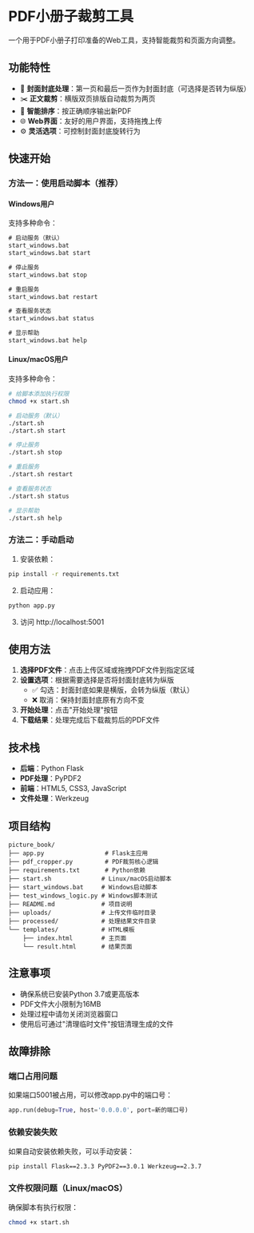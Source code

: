 # PDF小册子裁剪工具

一个用于PDF小册子打印准备的Web工具，支持智能裁剪和页面方向调整。

## 功能特性

- 📄 **封面封底处理**：第一页和最后一页作为封面封底（可选择是否转为纵版）
- ✂️ **正文裁剪**：横版双页排版自动裁剪为两页
- 🔄 **智能排序**：按正确顺序输出新PDF
- 🌐 **Web界面**：友好的用户界面，支持拖拽上传
- ⚙️ **灵活选项**：可控制封面封底旋转行为

## 快速开始

### 方法一：使用启动脚本（推荐）

#### Windows用户
支持多种命令：
```cmd
# 启动服务（默认）
start_windows.bat
start_windows.bat start

# 停止服务
start_windows.bat stop

# 重启服务
start_windows.bat restart

# 查看服务状态
start_windows.bat status

# 显示帮助
start_windows.bat help
```

#### Linux/macOS用户
支持多种命令：
```bash
# 给脚本添加执行权限
chmod +x start.sh

# 启动服务（默认）
./start.sh
./start.sh start

# 停止服务
./start.sh stop

# 重启服务
./start.sh restart

# 查看服务状态
./start.sh status

# 显示帮助
./start.sh help
```

### 方法二：手动启动

1. 安装依赖：
```bash
pip install -r requirements.txt
```

2. 启动应用：
```bash
python app.py
```

3. 访问 http://localhost:5001

## 使用方法

1. **选择PDF文件**：点击上传区域或拖拽PDF文件到指定区域
2. **设置选项**：根据需要选择是否将封面封底转为纵版
   - ✅ 勾选：封面封底如果是横版，会转为纵版（默认）
   - ❌ 取消：保持封面封底原有方向不变
3. **开始处理**：点击"开始处理"按钮
4. **下载结果**：处理完成后下载裁剪后的PDF文件

## 技术栈

- **后端**：Python Flask
- **PDF处理**：PyPDF2
- **前端**：HTML5, CSS3, JavaScript
- **文件处理**：Werkzeug

## 项目结构

```
picture_book/
├── app.py                 # Flask主应用
├── pdf_cropper.py         # PDF裁剪核心逻辑
├── requirements.txt       # Python依赖
├── start.sh              # Linux/macOS启动脚本
├── start_windows.bat     # Windows启动脚本
├── test_windows_logic.py # Windows脚本测试
├── README.md             # 项目说明
├── uploads/              # 上传文件临时目录
├── processed/            # 处理结果文件目录
└── templates/            # HTML模板
    ├── index.html        # 主页面
    └── result.html       # 结果页面
```

## 注意事项

- 确保系统已安装Python 3.7或更高版本
- PDF文件大小限制为16MB
- 处理过程中请勿关闭浏览器窗口
- 使用后可通过"清理临时文件"按钮清理生成的文件

## 故障排除

### 端口占用问题
如果端口5001被占用，可以修改app.py中的端口号：
```python
app.run(debug=True, host='0.0.0.0', port=新的端口号)
```

### 依赖安装失败
如果自动安装依赖失败，可以手动安装：
```bash
pip install Flask==2.3.3 PyPDF2==3.0.1 Werkzeug==2.3.7
```

### 文件权限问题（Linux/macOS）
确保脚本有执行权限：
```bash
chmod +x start.sh
```